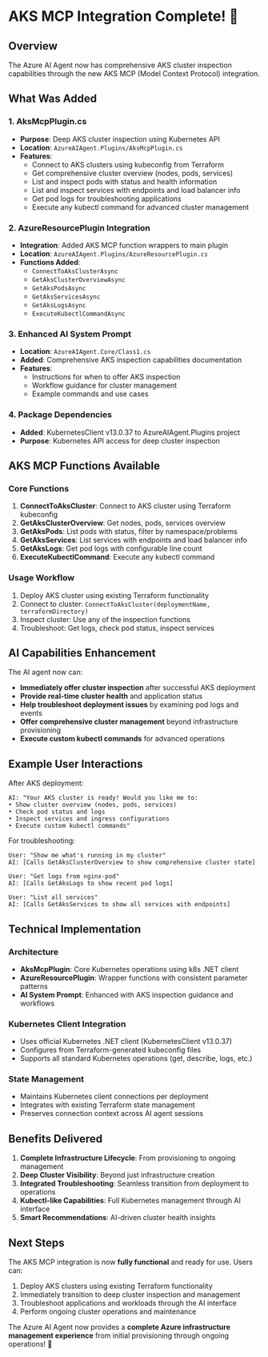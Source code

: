 # AKS MCP Integration Complete! 🎉

## Overview
The Azure AI Agent now has comprehensive AKS cluster inspection capabilities through the new AKS MCP (Model Context Protocol) integration.

## What Was Added

### 1. AksMcpPlugin.cs
- **Purpose**: Deep AKS cluster inspection using Kubernetes API
- **Location**: `AzureAIAgent.Plugins/AksMcpPlugin.cs`
- **Features**:
  - Connect to AKS clusters using kubeconfig from Terraform
  - Get comprehensive cluster overview (nodes, pods, services)
  - List and inspect pods with status and health information
  - List and inspect services with endpoints and load balancer info
  - Get pod logs for troubleshooting applications
  - Execute any kubectl command for advanced cluster management

### 2. AzureResourcePlugin Integration
- **Integration**: Added AKS MCP function wrappers to main plugin
- **Location**: `AzureAIAgent.Plugins/AzureResourcePlugin.cs`
- **Functions Added**:
  - `ConnectToAksClusterAsync`
  - `GetAksClusterOverviewAsync`
  - `GetAksPodsAsync`
  - `GetAksServicesAsync`
  - `GetAksLogsAsync`
  - `ExecuteKubectlCommandAsync`

### 3. Enhanced AI System Prompt
- **Location**: `AzureAIAgent.Core/Class1.cs`
- **Added**: Comprehensive AKS inspection capabilities documentation
- **Features**:
  - Instructions for when to offer AKS inspection
  - Workflow guidance for cluster management
  - Example commands and use cases

### 4. Package Dependencies
- **Added**: KubernetesClient v13.0.37 to AzureAIAgent.Plugins project
- **Purpose**: Kubernetes API access for deep cluster inspection

## AKS MCP Functions Available

### Core Functions
1. **ConnectToAksCluster**: Connect to AKS cluster using Terraform kubeconfig
2. **GetAksClusterOverview**: Get nodes, pods, services overview
3. **GetAksPods**: List pods with status, filter by namespace/problems
4. **GetAksServices**: List services with endpoints and load balancer info
5. **GetAksLogs**: Get pod logs with configurable line count
6. **ExecuteKubectlCommand**: Execute any kubectl command

### Usage Workflow
1. Deploy AKS cluster using existing Terraform functionality
2. Connect to cluster: `ConnectToAksCluster(deploymentName, terraformDirectory)`
3. Inspect cluster: Use any of the inspection functions
4. Troubleshoot: Get logs, check pod status, inspect services

## AI Capabilities Enhancement

The AI agent now can:
- **Immediately offer cluster inspection** after successful AKS deployment
- **Provide real-time cluster health** and application status
- **Help troubleshoot deployment issues** by examining pod logs and events
- **Offer comprehensive cluster management** beyond infrastructure provisioning
- **Execute custom kubectl commands** for advanced operations

## Example User Interactions

After AKS deployment:
```
AI: "Your AKS cluster is ready! Would you like me to:
• Show cluster overview (nodes, pods, services)
• Check pod status and logs
• Inspect services and ingress configurations
• Execute custom kubectl commands"
```

For troubleshooting:
```
User: "Show me what's running in my cluster"
AI: [Calls GetAksClusterOverview to show comprehensive cluster state]

User: "Get logs from nginx-pod"
AI: [Calls GetAksLogs to show recent pod logs]

User: "List all services"
AI: [Calls GetAksServices to show all services with endpoints]
```

## Technical Implementation

### Architecture
- **AksMcpPlugin**: Core Kubernetes operations using k8s .NET client
- **AzureResourcePlugin**: Wrapper functions with consistent parameter patterns
- **AI System Prompt**: Enhanced with AKS inspection guidance and workflows

### Kubernetes Client Integration
- Uses official Kubernetes .NET client (KubernetesClient v13.0.37)
- Configures from Terraform-generated kubeconfig files
- Supports all standard Kubernetes operations (get, describe, logs, etc.)

### State Management
- Maintains Kubernetes client connections per deployment
- Integrates with existing Terraform state management
- Preserves connection context across AI agent sessions

## Benefits Delivered

1. **Complete Infrastructure Lifecycle**: From provisioning to ongoing management
2. **Deep Cluster Visibility**: Beyond just infrastructure creation
3. **Integrated Troubleshooting**: Seamless transition from deployment to operations
4. **Kubectl-like Capabilities**: Full Kubernetes management through AI interface
5. **Smart Recommendations**: AI-driven cluster health insights

## Next Steps

The AKS MCP integration is now **fully functional** and ready for use. Users can:

1. Deploy AKS clusters using existing Terraform functionality
2. Immediately transition to deep cluster inspection and management
3. Troubleshoot applications and workloads through the AI interface
4. Perform ongoing cluster operations and maintenance

The Azure AI Agent now provides a **complete Azure infrastructure management experience** from initial provisioning through ongoing operations! 🚀
